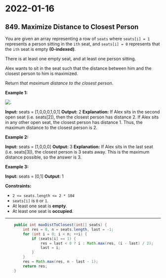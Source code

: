 # 2022-01-16

## 849. Maximize Distance to Closest Person

You are given an array representing a row of `seats` where `seats[i] = 1` represents a person sitting in the `ith` seat, and `seats[i] = 0` represents that the `ith` seat is empty **(0-indexed)**.

There is at least one empty seat, and at least one person sitting.

Alex wants to sit in the seat such that the distance between him and the closest person to him is maximized.

Return _that maximum distance to the closest person_.

**Example 1:**

![.](https://assets.leetcode.com/uploads/2020/09/10/distance.jpg)

**Input:** seats = \[1,0,0,0,1,0,1\]
**Output:** 2
**Explanation:**
If Alex sits in the second open seat (i.e. seats\[2\]), then the closest person has distance 2.
If Alex sits in any other open seat, the closest person has distance 1.
Thus, the maximum distance to the closest person is 2.

**Example 2:**

**Input:** seats = \[1,0,0,0\]
**Output:** 3
**Explanation:**
If Alex sits in the last seat (i.e. seats\[3\]), the closest person is 3 seats away.
This is the maximum distance possible, so the answer is 3.

**Example 3:**

**Input:** seats = \[0,1\]
**Output:** 1

**Constraints:**

- `2 <= seats.length <= 2 * 104`
- `seats[i]` is `0` or `1`.
- At least one seat is **empty**.
- At least one seat is **occupied**.

---

```java
    public int maxDistToClosest(int[] seats) {
        int res = 0, n = seats.length, last = -1;
        for (int i = 0; i < n; ++i) {
            if (seats[i] == 1) {
                res = last < 0 ? i : Math.max(res, (i - last) / 2);
                last = i;
            }
        }
        res = Math.max(res, n - last - 1);
        return res;
    }
```
